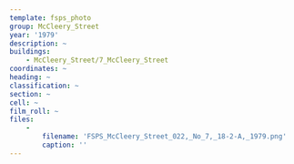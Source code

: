 ```yaml
---
template: fsps_photo
group: McCleery_Street
year: '1979'
description: ~
buildings:
    - McCleery_Street/7_McCleery_Street
coordinates: ~
heading: ~
classification: ~
section: ~
cell: ~
film_roll: ~
files:
    -
        filename: 'FSPS_McCleery_Street_022,_No_7,_18-2-A,_1979.png'
        caption: ''
---
```

